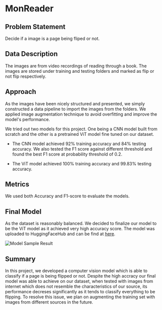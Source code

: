 # MonReader

## Problem Statement

Decide if a image is a page being fliped or not. 

## Data Description

The images are from video recordings of reading through a book. The images are stored under training and testing folders and marked as flip or not flip respectively.

## Approach

As the images have been nicely structured and presented, we simply constructed a data pipeline to import the images from the folders. We applied image augmentation technique to avoid overfitting and improve the model's performance.

We tried out two models for this project. One being a CNN model built from scratch and the other is a pretrained ViT model fine tuned on our dataset. 

- The CNN model achieved 92% training accuracy and 84% testing accuracy. We also tested the F1 score against different threshold and found the best F1 score at probability threshold of 0.2.

- The ViT model achieved 100% training accuracy and 99.83% testing accuracy. 

## Metrics

We used both Accuracy and F1-score to evaluate the models.

## Final Model

As the dataset is reasonably balanced. We decided to finalize our model to be the ViT model as it achieved very high accuracy score. The model was uploaded to HuggingFaceHub and can be find at [here](https://huggingface.co/XO-Appleton/vit-base-patch16-224-in21k-MR).

![Model Sample Result](https://github.com/XO-Appleton/MonReader/assets/41369365/0dfa189e-d67a-449b-bd40-3bbfa910ecb9)

## Summary

In this project, we developed a computer vision model which is able to classify if a page is being flipped or not. Despite the high accracy our final model was able to achieve on our dataset, when tested with images from internet which does not resemble the characteristics of our source, its performance decreses significantly as it tends to classify everything to be flipping. To resolve this issue, we plan on augmenting the training set with images from different sources in the future.
